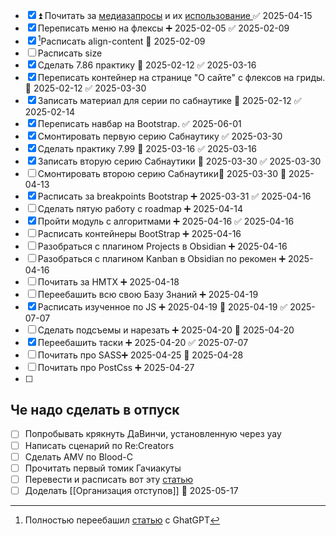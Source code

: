 - [x] ⏫ Почитать за [медиазапросы](https://developer.mozilla.org/ru/docs/Web/CSS/@media#media_features) и их [использование ](https://developer.mozilla.org/ru/docs/Web/CSS/CSS_media_queries/Using_media_queries) ✅ 2025-04-15
- [x] Переписать меню на флексы ➕ 2025-02-05 ✅ 2025-02-09
- [x] [^2025-07-03]Расписать align-content 📅 2025-02-09
- [ ] Расписать size
- [x] Сделать 7.86 практику 📅 2025-02-12 ✅ 2025-03-16
- [x] Переписать контейнер на странице "О сайте" с флексов на гриды. 📅 2025-02-12 ✅ 2025-03-30
- [x] Записать материал для серии по сабнаутике 📅 2025-02-12 ✅ 2025-02-14
- [x] Переписать навбар на Bootstrap. ✅ 2025-06-01
- [x] Смонтировать первую серию Сабнаутику ✅ 2025-03-30
- [x] Сделать практику 7.99 📅 2025-03-16 ✅ 2025-03-16
- [x] Записать вторую серию Сабнаутики 📅 2025-03-30 ✅ 2025-03-30
- [ ] Смонтировать второю серию Сабнаутики📅 2025-03-30 🛫 2025-04-13 
- [x] Расписать за breakpoints Bootstrap ➕ 2025-03-31 ✅ 2025-04-16
- [ ] Сделать пятую работу с roadmap ➕ 2025-04-14 
- [x] Пройти модуль с алгоритмами ➕ 2025-04-16 ✅ 2025-04-16
- [ ] Расписать контейнеры BootStrap ➕ 2025-04-16 
- [ ] Разобраться с плагином Projects в Obsidian ➕ 2025-04-16
- [ ] Разобраться с плагином Kanban в Obsidian по рекомен ➕ 2025-04-16
- [ ] Почитать за HMTX ➕ 2025-04-18 
- [ ] Переебашить всю свою Базу Знаний ➕ 2025-04-19 
- [x] Расписать изученное по JS ➕ 2025-04-19 🛫 2025-04-19 ✅ 2025-07-07
- [ ] Сделать подсъемы и нарезать ➕ 2025-04-20 🛫 2025-04-20 
- [x] Переебашить таски ➕ 2025-04-20 ✅ 2025-07-07
- [ ] Почитать про SASS➕ 2025-04-25 🛫 2025-04-28 
- [ ] Почитать про PostCss ➕ 2025-04-27 
- [ ] 
## Че надо сделать в отпуск
- [ ] Попробывать крякнуть ДаВинчи, установленную через yay
- [ ] Написать сценарий по Re:Creators
- [ ] Сделать AMV по Blood-C
- [ ] Прочитать первый томик Гачиакуты
- [ ] Перевести и расписать вот эту [статью](https://docs.fedoraproject.org/en-US/quick-docs/virtualization-getting-started/)
- [ ] Доделать [[Организация отступов]] 🛫 2025-05-17 

[^2025-07-03]: Полностью переебашил [статью](obsidian://open?vault=Obsidian&file=HTML%2C%20CSS%2C%20JS%2FCSS%2FDisplay%2FFlexbox) с GhatGPT
